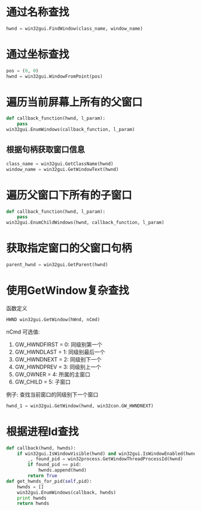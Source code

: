 # 通过名称查找
```python
hwnd = win32gui.FindWindow(class_name, window_name)
```

# 通过坐标查找
```python
pos = (0, 0)
hwnd = win32gui.WindowFromPoint(pos)
```

# 遍历当前屏幕上所有的父窗口
```python
def callback_function(hwnd, l_param):
    pass
win32gui.EnumWindows(callback_function, l_param)
```

## 根据句柄获取窗口信息
```python
class_name = win32gui.GetClassName(hwnd)
window_name = win32gui.GetWindowText(hwnd)
```

# 遍历父窗口下所有的子窗口
```python
def callback_function(hwnd, l_param):
    pass
win32gui.EnumChildWindows(hwnd, callback_function, l_param)
```

# 获取指定窗口的父窗口句柄
```python
parent_hwnd = win32gui.GetParent(hwnd)
```

# 使用GetWindow复杂查找
函数定义
```python
HWND win32gui.GetWindow(hWnd, nCmd)
```

nCmd 可选值:  
1. GW_HWNDFIRST = 0: 同级别第一个
2. GW_HWNDLAST = 1: 同级别最后一个
3. GW_HWNDNEXT = 2: 同级别下一个
4. GW_HWNDPREV = 3: 同级别上一个
5. GW_OWNER = 4: 所属的主窗口
6. GW_CHILD = 5: 子窗口

例子: 查找当前窗口的同级别下一个窗口
```python
hwnd_1 = win32gui.GetWindow(hwnd, win32con.GW_HWNDNEXT)
```

# 根据进程Id查找
```python
def callback(hwnd, hwnds):
    if win32gui.IsWindowVisible(hwnd) and win32gui.IsWindowEnabled(hwnd):
        _, found_pid = win32process.GetWindowThreadProcessId(hwnd)
        if found_pid == pid:
            hwnds.append(hwnd)
        return True
def get_hwnds_for_pid(self,pid):
    hwnds = []
    win32gui.EnumWindows(callback, hwnds)
    print hwnds
    return hwnds
```
